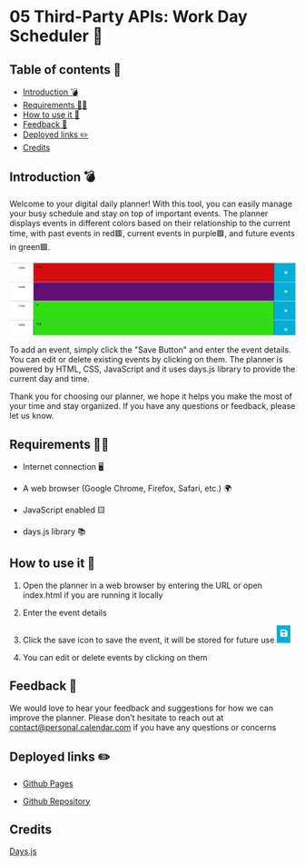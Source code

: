 # 05 Third-Party APIs: Work Day Scheduler 📆

## Table of contents 🚀

* [Introduction 💣](#introduction-💣)
* [Requirements 🧑‍💻](#requirements-🧑‍💻)
* [How to use it 🚩](#how-to-use-it-🚩)
* [Feedback 💌](#feedback-💌)
* [Deployed links ✏️](#deployed-links-✏️)
* [Credits](#credits)

## Introduction 💣

Welcome to your digital daily planner! With this tool, you can easily manage your busy schedule and stay on top of important events. The planner displays events in different colors based on their relationship to the current time, with past events in red🟥, current events in purple🟪, and future events in green🟩.

![Colors sample](image-1.png)

To add an event, simply click the "Save Button" and enter the event details. You can edit or delete existing events by clicking on them. The planner is powered by HTML, CSS, JavaScript and it uses days.js library to provide the current day and time.

Thank you for choosing our planner, we hope it helps you make the most of your time and stay organized. If you have any questions or feedback, please let us know.

## Requirements 🧑‍💻

* Internet connection 🖥️

* A web browser (Google Chrome, Firefox, Safari, etc.) 🌍

* JavaScript enabled 🟨

* days.js library 📚

## How to use it 🚩

1. Open the planner in a web browser by entering the URL or open index.html if you are running it locally
2. Enter the event details
3. Click the save icon to save the event, it will be stored for future use ![Save icon](image-3.png)

4. You can edit or delete events by clicking on them

## Feedback 💌

We would love to hear your feedback and suggestions for how we can improve the planner. Please don't hesitate to reach out at contact@personal.calendar.com if you have any questions or concerns

## Deployed links ✏️

* [Github Pages]()

* [Github Repository](https://github.com/Fabri-Tech?tab=repositories)

## Credits

[Days.js](https://day.js.org/)
